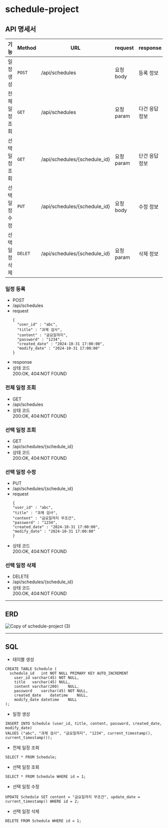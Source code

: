# schedule-project
## API 명세서

|기능|Method|URL|request|response|상태코드|
|---|---|---|---|---|---|
|일정 생성|`POST`|/api/schedules|요청 body|등록 정보|200:OK, 404:NOT FOUND|
|전체 일정 조회|`GET`|/api/schedules|요청 param|다건 응답 정보|200:OK, 404:NOT FOUND|
|선택 일정 조회|`GET`|/api/schedules/{schedule_id}|요청 param|단건 응답 정보|200:OK, 404:NOT FOUND|
|선택 일정 수정|`PUT`|/api/schedules/{schedule_id}|요청 body|수정 정보|200:OK, 404:NOT FOUND|
|선택 일정 삭제|`DELET`|/api/schedules/{schedule_id}|요청 param|삭제 정보|200:OK, 404:NOT FOUND|

### 일정 등록
- POST
- /api/schedules
- request
  ```
  {
    "user_id" : "abc",
    "title" : "과제 검사",
    "content" : "금요일까지",
    "password" : "1234",
    "created_date" : "2024-10-31 17:00:00",
    "modify_date" : "2024-10-31 17:00:00"
  }  
  ```
- response
- 상태 코드 </br> 200:OK, 404:NOT FOUND
### 전체 일정 조회
- GET
- /api/schedules
- 상태 코드 </br> 200:OK, 404:NOT FOUND
### 선택 일정 조회
- GET
- /api/schedules/{schedule_id}
- 상태 코드 </br> 200:OK, 404:NOT FOUND
### 선택 일정 수정
- PUT
- /api/schedules/{schedule_id}
- request
    ```
  {
    "user_id" : "abc",
    "title" : "과제 검사",
    "content" : "금요일까지 무조건",
    "password" : "1234",
    "created_date" : "2024-10-31 17:00:00",
    "modify_date" : "2024-10-31 17:00:00"
  }  
  ```
- 상태 코드 </br> 200:OK, 404:NOT FOUND
### 선택 일정 삭제
- DELETE
- /api/schedules/{schedule_id}
- 상태 코드 </br> 200:OK, 404:NOT FOUND

--------


## ERD


![Copy of schedule-project (3)](https://github.com/user-attachments/assets/749bbb93-725f-46b7-8fef-ee1b7bc39507)



-------


## SQL


- 테이블 생성
```
CREATE TABLE Schedule (
  schedule_id	int	NOT NULL PRIMARY KEY AUTO_INCREMENT
	user_id	varchar(45)	NOT NULL,
	title	varchar(45)	NULL,
	content	varchar(200)	NULL,
	password	varchar(45)	NOT NULL,
	created_date	datetime	NULL,
	modify_date	datetime	NULL
);
```
- 일정 생성
```
INSERT INTO Schedule (user_id, title, content, password, created_date, modify_date)
VALUES ("abc", "과제 검사", "금요일까지", "1234", current_timestamp(), current_timestamp());
``` 
- 전체 일정 조회
```
SELECT * FROM Schedule;
```  
- 선택 일정 조회
```
SELECT * FROM Schedule WHERE id = 1;
```    
- 선택 일정 수정
```
UPDATE Schedule SET content = "금요일까지 무조건", update_date = current_timestamp() WHERE id = 2;
```  
- 선택 일정 삭제
```
DELETE FROM Schedule WHERE id = 1;
```
